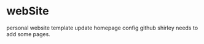 # webSite
personal website template
update homepage 
config github
shirley needs to add some pages.
